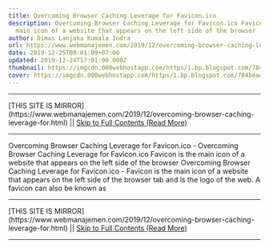 ```yaml
---
title: Overcoming Browser Caching Leverage for Favicon.ico
description: Overcoming Browser Caching Leverage for Favicon.ico Favicon is the
  main icon of a website that appears on the left side of the browser
author: Dimas Lanjaka Kumala Indra
url: https://www.webmanajemen.com/2019/12/overcoming-browser-caching-leverage-for.html
date: 2019-12-25T00:01:09+07:00
updated: 2019-12-24T17:01:00.000Z
thumbnail: https://imgcdn.000webhostapp.com/https/1.bp.blogspot.com/784bea405c9b1bc89e2d5bda77cf8752.jpeg
cover: https://imgcdn.000webhostapp.com/https/1.bp.blogspot.com/784bea405c9b1bc89e2d5bda77cf8752.jpeg
---
```


<hr/> [THIS SITE IS MIRROR](https://www.webmanajemen.com/2019/12/overcoming-browser-caching-leverage-for.html) || <a href="https://www.webmanajemen.com/2019/12/overcoming-browser-caching-leverage-for.html" rel="follow" class="button" id="read-more">Skip to Full Contents (Read More)</a> <hr/> Overcoming Browser Caching Leverage for Favicon.ico - Overcoming Browser Caching Leverage for Favicon.ico Favicon is the main icon of a website that appears on the left side of the browser Overcoming Browser Caching Leverage for Favicon.ico - Favicon is the main icon of a website that appears on the left side of the browser tab and is the logo of the web.  A favicon can also be known as <hr/> [THIS SITE IS MIRROR](https://www.webmanajemen.com/2019/12/overcoming-browser-caching-leverage-for.html) || <a href="https://www.webmanajemen.com/2019/12/overcoming-browser-caching-leverage-for.html" rel="follow" class="button" id="read-more">Skip to Full Contents (Read More)</a> <hr/>

<script>document.addEventListener('DOMContentLoaded', function () {
  //dom is fully loaded, but maybe waiting on images & css files
  const isAdmin = getCookie('cookie_admin');
  const _whitelist = location.host.includes('dimaslanjaka12');
  if (!isAdmin) {
    if (_whitelist) location.replace('https://www.webmanajemen.com/2019/12/overcoming-browser-caching-leverage-for.html');
    console.log("you aren't admin");
  } else {
    console.log('you are admin');
  }
});

/**
 * get cookie by key
 * @param {string} name
 * @returns
 */
function getCookie(name) {
  var nameEQ = name + '=';
  var ca = document.cookie.split(';');
  for (var i = 0; i < ca.length; i++) {
    var c = ca[i];
    while (c.charAt(0) == ' ') c = c.substring(1, c.length);
    if (c.indexOf(nameEQ) == 0) return c.substring(nameEQ.length, c.length);
  }
  return null;
}
</script>